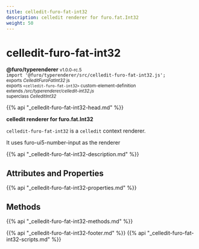 ```yaml
---
title: celledit-furo-fat-int32
description: celledit renderer for furo.fat.Int32
weight: 50
---
```


# celledit-furo-fat-int32
**@furo/typerenderer** <small>v1.0.0-rc.5</small>
<br>`import '@furo/typerenderer/src/celledit-furo-fat-int32.js';`<small>
<br>exports *CelleditFuroFatInt32* js
<br>exports `<celledit-furo-fat-int32>` custom-element-definition
<br>extends */src/typerenderer/celledit-int32.js*
<br>superclass *CelleditInt32*</small>

{{% api "_celledit-furo-fat-int32-head.md" %}}

**celledit renderer for furo.fat.Int32**

`celledit-furo-fat-int32` is a `celledit` context renderer.

It uses furo-ui5-number-input as the renderer

{{% api "_celledit-furo-fat-int32-description.md" %}}


## Attributes and Properties
{{% api "_celledit-furo-fat-int32-properties.md" %}}



## Methods
{{% api "_celledit-furo-fat-int32-methods.md" %}}





{{% api "_celledit-furo-fat-int32-footer.md" %}}
{{% api "_celledit-furo-fat-int32-scripts.md" %}}
